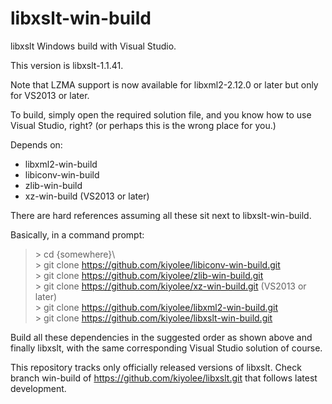 # libxslt-win-build

libxslt Windows build with Visual Studio.

This version is libxslt-1.1.41.

Note that LZMA support is now available for libxml2-2.12.0 or later but only for VS2013 or later.

To build, simply open the required solution file, and
you know how to use Visual Studio, right?
(or perhaps this is the wrong place for you.)

Depends on:
* libxml2-win-build
* libiconv-win-build
* zlib-win-build
* xz-win-build (VS2013 or later)

There are hard references assuming all these sit next to libxslt-win-build.

Basically, in a command prompt:

> \> cd {somewhere}\\  
> \> git clone https://github.com/kiyolee/libiconv-win-build.git  
> \> git clone https://github.com/kiyolee/zlib-win-build.git  
> \> git clone https://github.com/kiyolee/xz-win-build.git (VS2013 or later)  
> \> git clone https://github.com/kiyolee/libxml2-win-build.git  
> \> git clone https://github.com/kiyolee/libxslt-win-build.git

Build all these dependencies in the suggested order as shown above and
finally libxslt, with the same corresponding Visual Studio solution of course.

This repository tracks only officially released versions of libxslt.
Check branch win-build of https://github.com/kiyolee/libxslt.git that follows latest development.
